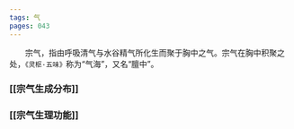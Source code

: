 ```yaml
---
tags: 气
pages: 043
---
```

&emsp;&emsp;宗气，指由呼吸清气与水谷精气所化生而聚于胸中之气。宗气在胸中积聚之处，`《灵枢·五味》`称为“气海”，又名“膻中”。

### [[宗气生成分布]]
### [[宗气生理功能]]